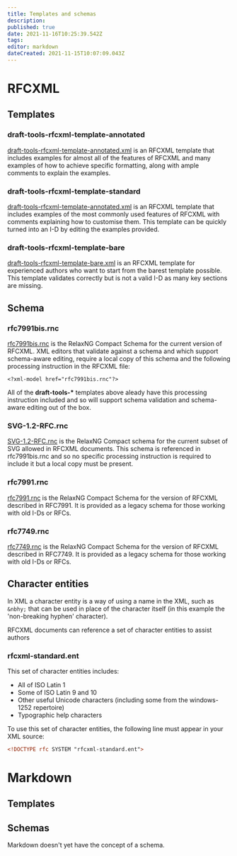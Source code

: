 ```yaml
---
title: Templates and schemas
description: 
published: true
date: 2021-11-16T10:25:39.542Z
tags: 
editor: markdown
dateCreated: 2021-11-15T10:07:09.043Z
---
```


# RFCXML
## Templates
### draft-tools-rfcxml-template-annotated
[draft-tools-rfcxml-template-annotated.xml]() is an RFCXML template that includes examples for almost all of the features of RFCXML and many examples of how to achieve specific formatting, along with ample comments to explain the examples.

### draft-tools-rfcxml-template-standard
[draft-tools-rfcxml-template-annotated.xml]() is an RFCXML template that includes examples of the most commonly used features of RFCXML with comments explaining how to customise them.  This template can be quickly turned into an I-D by editing the examples provided. 

### draft-tools-rfcxml-template-bare
[draft-tools-rfcxml-template-bare.xml]() is an RFCXML template for experienced authors who want to start from the barest template possible. This template validates correctly but is not a valid I-D as many key sections are missing.

## Schema

### rfc7991bis.rnc
[rfc7991bis.rnc]() is the RelaxNG Compact Schema for the current version of RFCXML.  XML editors that validate against a schema and which support schema-aware editing,  require a local copy of this schema and the following processing instruction in the RFCXML file:
```
<?xml-model href="rfc7991bis.rnc"?>
```
All of the **draft-tools-\*** templates above aleady have this processing instruction included and so will support schema validation and schema-aware editing out of the box.

### SVG-1.2-RFC.rnc
[SVG-1.2-RFC.rnc]() is the RelaxNG Compact schema for the current subset of SVG allowed in RFCXML documents.  This schema is referenced in rfc7991bis.rnc and so no specific processing instruction is required to include it but a local copy must be present. 

### rfc7991.rnc
[rfc7991.rnc]() is the RelaxNG Compact Schema for the version of RFCXML described in RFC7991.  It is provided as a legacy schema for those working with old I-Ds or RFCs.

### rfc7749.rnc
[rfc7749.rnc]() is the RelaxNG Compact Schema for the version of RFCXML described in RFC7749.  It is provided as a legacy schema for those working with old I-Ds or RFCs.

## Character entities
In XML a character entity is a way of using a name in the XML, such as `&nbhy;` that can be used in place of the character itself (in this example the 'non-breaking hyphen' character).

RFCXML documents can reference a set of character entities to assist authors
### rfcxml-standard.ent
This set of character entities includes:
* All of ISO Latin 1
* Some of ISO Latin 9 and 10
* Other useful Unicode characters (including some from the windows-1252 repertoire)
* Typographic help characters

To use this set of character entities, the following line must appear in your XML source:

```xml
<!DOCTYPE rfc SYSTEM "rfcxml-standard.ent">
```

# Markdown
## Templates

## Schemas
Markdown doesn't yet have the concept of a schema.
